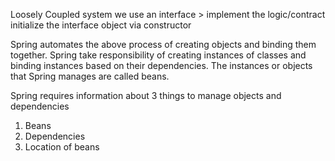 Loosely Coupled system 
    we use an interface > implement the logic/contract
    initialize the interface object via constructor

Spring automates the above process of creating objects and binding them together.
Spring take responsibility of creating instances of classes and binding
instances based on their dependencies.
The instances or objects that Spring manages are called beans.

Spring requires information about 3 things to manage objects and dependencies
1) Beans
2) Dependencies
3) Location of beans
